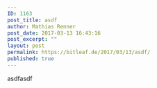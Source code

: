 ```yaml
---
ID: 1163
post_title: asdf
author: Mathias Renner
post_date: 2017-03-13 16:43:16
post_excerpt: ""
layout: post
permalink: https://bitleaf.de/2017/03/13/asdf/
published: true
---
```

asdfasdf